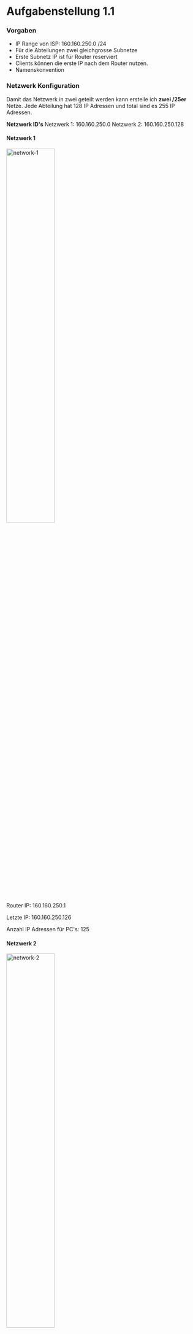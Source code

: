 # Aufgabenstellung 1.1

### Vorgaben
- IP Range von ISP: 160.160.250.0 /24
- Für die Abteilungen zwei gleichgrosse Subnetze
- Erste Subnetz IP ist für Router reserviert
- Clients können die erste IP nach dem Router nutzen. 
- Namenskonvention

### Netzwerk Konfiguration
Damit das Netzwerk in zwei geteilt werden kann erstelle ich **zwei /25er** Netze. Jede Abteilung hat 128 IP Adressen und total sind es 255 IP Adressen. 



**Netzwerk ID's**
Netzwerk 1: 160.160.250.0
Netzwerk 2: 160.160.250.128

#### Netzwerk 1

<img width=50% height=50% alt="network-1" src="https://github.com/user-attachments/assets/840b7014-7762-4ffa-8fb0-a64d88c6adcf">

Router IP: 160.160.250.1

Letzte IP: 160.160.250.126

Anzahl IP Adressen für PC's: 125

#### Netzwerk 2

<img width=50% height=50% alt="network-2" src="https://github.com/user-attachments/assets/afc18b6a-73fb-4f94-a2ab-c84092abdeb0">

Router IP: 160.160.250.129

Erste IP: 160.160.250.130

Letzte IP: 160.160.250.254

Anzahl IP Adressen für PC's: 125

### Umsetzung
Hier ist eine visuelle Übersicht vom Netzwerk. 

Placeholder(networks-overview)

#### Router Konfiguration
Placeholder(Routerconfig)

Auf dem Router sind zwei Interfaces mit den IP Adressen 160.160.250.1 und 160.160.250.129. Auf diese IP Adressen gehen die Hosts, um mit anderen Hosts zu kommunizieren. 

#### PC Konfiguration
Placeholder(05_PC-01_config)

Auf dem Bild ist PC-01 mit der ersten IP Adresse im Netzwerk. Der zweite PC hat die letzte IP Adresse. Hier eine Liste für eine bessere Übersicht. 

